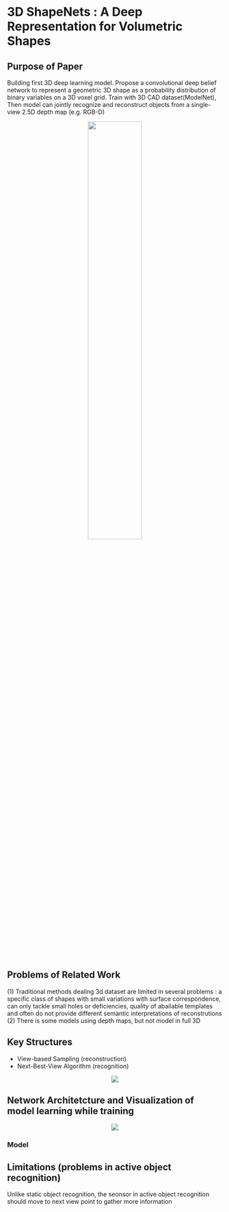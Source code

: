 # 3D ShapeNets : A Deep Representation for Volumetric Shapes

## Purpose of Paper
 <p> Building first 3D deep learning model. Propose a convolutional deep belief network to represent a geometric 3D shape as a probability distribution of binary variables on a 3D voxel grid. Train with 3D CAD dataset(ModelNet),
   Then model can jointly recognize and reconstruct objects from a single-view 2.5D depth map (e.g. RGB-D)</p>
 <p align ="center"><img src="https://user-images.githubusercontent.com/61967107/124710983-7cce7580-df38-11eb-94dc-4f52a2f39ca4.png" width="50%"></p>
 
## Problems of Related Work
(1) Traditional methods dealing 3d dataset are limited in several problems : a specific class of shapes with small variations with surface correspondence,
can only tackle small holes or deficiencies, quality of abailable templates and often do not provide different semantic interpretations of reconstrutions
(2) There is some models using depth maps, but not model in full 3D

## Key Structures
- View-based Sampling (reconstruction)
- Next-Best-View Algorithm (recognition)
<p align ="center"><img src="https://user-images.githubusercontent.com/61967107/124711487-18f87c80-df39-11eb-9f5e-6f96ec43587a.png"></p>

## Network Architetcture and Visualization of model learning while training 
<p align ="center"><img src="https://user-images.githubusercontent.com/61967107/124711269-d5057780-df38-11eb-84b7-9b3641b63c97.png"></p>

### Model

## Limitations (problems in active object recognition)
 Unlike static object recognition, the seonsor in active object recognition should move to next view point to gather more information
